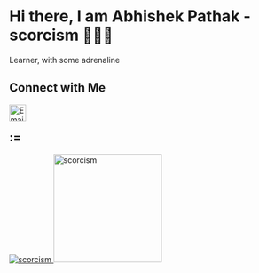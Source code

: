 
<h1>Hi there, I am Abhishek Pathak - scorcism 🙋🏽‍♂️</h1> 



Learner, with some adrenaline

 **Connect with Me**
---
 [<img align="left" alt="Email -Abhishek Pathak" width="30px" src="https://www.flaticon.com/svg/static/icons/svg/732/732200.svg" />](mailto:abhishekpathak1720@gmail.com)
 <br>
 ## :=
<a href="https://github.com/scorcism/scorcism/"> <img src="https://github-readme-stats.vercel.app/api?username=scorcism&show_icons=true&theme=gotham" alt="scorcism" /> </a>
<a href="https://github.com/scorcism/scorcism/"> <img src="https://github-readme-stats.vercel.app/api/top-langs/?username=scorcism&hide=java,html&title_color=ffffff&text_color=c9cacc&icon_color=2bbc8a&bg_color=1d1f21" height="195" alt="scorcism" /> </a>
<br>
